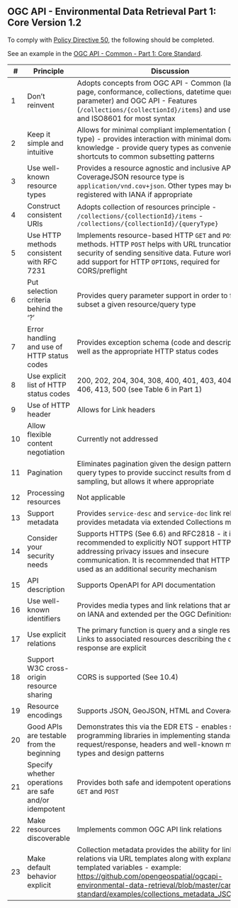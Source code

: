 ## OGC API - Environmental Data Retrieval Part 1: Core Version 1.2

To comply with [Policy Directive 50](https://portal.ogc.org/public_ogc/directives/directives.php#50), the following should be completed.

See an example in the [OGC API - Common - Part 1: Core Standard](https://docs.ogc.org/is/19-072/19-072.html#_c483b499-4a80-4d7d-997e-100e0d89a0b3).



| # | Principle | Discussion
| -- | -- | --
|	1	|	Don’t reinvent	|	Adopts concepts from OGC API - Common (landing page, conformance, collections, datetime query parameter) and OGC API - Features (`/collections/{collectionId}/items`) and uses WKT and ISO8601 for most syntax
|	2	|	Keep it simple and intuitive	| Allows for minimal compliant implementation (1 query type) - provides interaction with minimal domain knowledge - provide query types as convenience / shortcuts to common subsetting patterns
|	3	|	Use well-known resource types	|	Provides a resource agnostic and inclusive API - CoverageJSON resource type is `application/vnd.cov+json`. Other types may be registered with IANA if appropriate
|	4	|	Construct consistent URIs	|	Adopts collection of resources principle  - `/collections/{collectionId}/items`  - `/collections/{collectionId}/{queryType}`
|	5	|	Use HTTP methods consistent with RFC 7231	| Implements resource-based HTTP `GET` and `POST` methods. HTTP `POST` helps with URL truncation and security of sending sensitive data. Future work may add support for HTTP `OPTIONS`, required for CORS/preflight
|	6	|	Put selection criteria behind the ‘?’	| Provides query parameter support in order to further subset a given resource/query type
|	7	|	Error handling and use of HTTP status codes	| Provides exception schema (code and description) as well as the appropriate HTTP status codes
|	8	|	Use explicit list of HTTP status codes	| 200, 202, 204, 304, 308, 400, 401, 403, 404, 405, 406, 413, 500 (see Table 6 in Part 1)
|	9	|	Use of HTTP header	| Allows for Link headers
|	10	|	Allow flexible content negotiation	| Currently not addressed
|	11	|	Pagination	| Eliminates pagination given the design patterns of the query types to provide succinct results from discrete sampling, but allows it where appropriate
|	12	|	Processing resources	| Not applicable
|	13	|	Support metadata	| Provides `service-desc` and `service-doc` link relations - provides metadata via extended Collections model
|	14	|	Consider your security needs	| Supports HTTPS (See 6.6) and RFC2818 - it is recommended to explicitly NOT support HTTP, addressing privacy issues and insecure communication. It is recommended that HTTP `POST` is used as an additional security mechanism
|	15	|	API description	| Supports OpenAPI for API documentation
|	16	|	Use well-known identifiers	| Provides media types and link relations that are based on IANA and extended per the OGC Definitions Server
|	17	|	Use explicit relations	| The primary function is query and a single response. Links to associated resources describing the query response are explicit
|	18	|	Support W3C cross-origin resource sharing	| CORS is supported (See 10.4)
|	19	|	Resource encodings	| Supports JSON, GeoJSON, HTML and CoverageJSON
|	20	|	Good APIs are testable from the beginning	| Demonstrates this via the EDR ETS - enables standard programming libraries in implementing standard HTTP request/response, headers and well-known media types and design patterns
|	21	|	Specify whether operations are safe and/or idempotent	| Provides both safe and idempotent operations via HTTP `GET` and `POST`
|	22	|	Make resources discoverable	| Implements common OGC API link relations
|	23	|	Make default behavior explicit	| Collection metadata provides the ability for link relations via URL templates along with explanations of templated variables  - example: https://github.com/opengeospatial/ogcapi-environmental-data-retrieval/blob/master/candidate-standard/examples/collections_metadata_JSON_1.adoc

